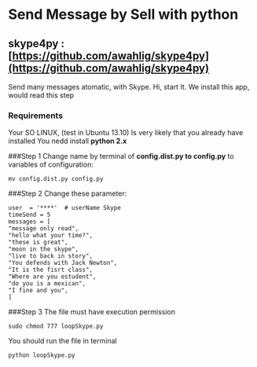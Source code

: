 # Send Message by Sell with python



## skype4py : [https://github.com/awahlig/skype4py](https://github.com/awahlig/skype4py) 



Send many messages atomatic, with Skype.
Hi, start It. We install this app, would read this step

### Requirements
Your SO LINUX, (test in Ubuntu 13.10)
Is very likely that you already have installed
You nedd install **python 2.x**


###Step 1
Change name by terminal  of **config.dist.py to config.py**
to variables of configuration:

    mv config.dist.py config.py
 

###Step 2
Change these parameter:

    user  = '****'  # userName Skype
    timeSend = 5
    messages = [
    "message only read",
    "hello what your time?",
    "these is great",
    "moon in the skype",
    "live to back in story",
    "You defends with Jack Newton",
    "It is the fisrt class",
    "Where are you estudent",
    "do you is a mexican",
    "I fine and you",
    ]

###Step 3
The file must have execution permission

    sudo chmod 777 loopSkype.py
    
   
You should run the file in terminal

    python loopSkype.py

